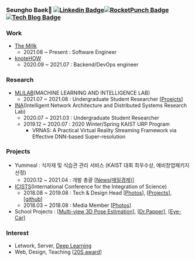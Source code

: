 <div align=center>

</div>

### Seungho Baek👋   [![Linkedin Badge](https://img.shields.io/badge/-LinkedIn-blue?style=flat-square&logo=Linkedin&logoColor=white&link=https://www.linkedin.com/in/seungho-baek-153a52181)](https://www.linkedin.com/in/seungho-baek-153a52181)[![RocketPunch Badge](https://img.shields.io/badge/-RocketPunch-blueviolet?style=flat-square&logoColor=white&link=https://www.rocketpunch.com/@ssumin6)](https://www.rocketpunch.com/@bsho0330)   [![Tech Blog Badge](http://img.shields.io/badge/-Tech%20blog-black?style=flat-square&logo=github&link=https://www.notion.so/thestar/e6f6b641bd8f493085e5f044182dcae3)](https://www.notion.so/thestar/e6f6b641bd8f493085e5f044182dcae3)

### Work
- [The Millk](https://www.themiilk.com/about)
  - 2021.08 ~ Present : Software Engineer 
- [knoteHOW](https://knotehow.com) 
  - 2020.09 ~ 2021.07 : Backend/DevOps engineer

### Research
- [MLILAB](https://mli.kaist.ac.kr/)(MACHINE LEARNING AND INTELLIGENCE LAB)
  - 2021.07 ~ 2021.08 : Undergraduate Student Researcher [[Proejcts](https://github.com/TheStarkor/mlilab-21s)]
- [INA](http://ina.kaist.ac.kr/new_home/index.html)(Intelligent Network Architecture and Distributed Systems Research Lab)
  - 2020.07 ~ 2021.03 : Undergraduate Student Researcher
  - 2019.12 ~ 2020.07 : 2020 Winter/Spring KAIST URP Program
    - VRNAS: A Practical Virtual Reality Streaming Framework via Effective DNN-based Super-resolution

### Projects
- Yummeal : 식자재 및 식습관 관리 서비스 (KAIST 대회 최우수상, 예비창업패키지 선정)
  - 2020.12 ~ 2021.04 : 개발 총괄 [[News(매일경제)](https://www.mk.co.kr/news/it/view/2021/07/706614/)]
- [ICISTS](http://www.icists.org/)(International Conference for the Integration of Science)
  - 2018.08 ~ 2019.08 : Tech & Design Head [[Photos](http://www.icists.org/2019)], [[Projects](https://docs.google.com/presentation/d/1N4rhKIhlKTXXitN0S_-J4TYuYETpGRzY79fnSniKw_o/edit?usp=sharing)], [[github](https://github.com/icists)]
  - 2018.03 ~ 2018.08 : Media Member [[Photos](http://www.icists.org/2018)]
- School Projects : [[Multi-view 3D Pose Estimation](https://github.com/TheStarkor/multiview-3d-pose-estimation)], [[Dr.Papper](https://github.com/bonjune/dr-papper)], [[Eye-Car](https://github.com/TheStarkor/Eye-Car)]

### Interest
- Letwork, Server, [Deep Learning](https://github.com/TheStarkor/Deep-Learning-Examples)
- Web, Design, Teaching [[20S award](https://drive.google.com/file/d/1U8liB2NROc_B70dX06pRHam6cjA62F9T/view?usp=sharing)]
